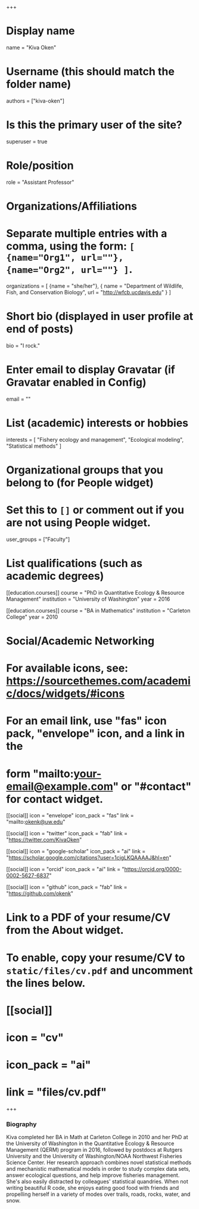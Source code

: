 +++
# Display name
name = "Kiva Oken"

# Username (this should match the folder name)
authors = ["kiva-oken"]

# Is this the primary user of the site?
superuser = true

# Role/position
role = "Assistant Professor"

# Organizations/Affiliations
#   Separate multiple entries with a comma, using the form: `[ {name="Org1", url=""}, {name="Org2", url=""} ]`.
organizations = [ {name = "she/her"}, { name = "Department of Wildlife, Fish, and Conservation Biology", url = "http://wfcb.ucdavis.edu" } ]

# Short bio (displayed in user profile at end of posts)
bio = "I rock."

# Enter email to display Gravatar (if Gravatar enabled in Config)
email = ""

# List (academic) interests or hobbies
interests = [
  "Fishery ecology and management",
  "Ecological modeling",
  "Statistical methods"
]

# Organizational groups that you belong to (for People widget)
#   Set this to `[]` or comment out if you are not using People widget.
user_groups = ["Faculty"]

# List qualifications (such as academic degrees)
[[education.courses]]
  course = "PhD in Quantitative Ecology & Resource Management"
  institution = "University of Washington"
  year = 2016

[[education.courses]]
  course = "BA in Mathematics"
  institution = "Carleton College"
  year = 2010

# Social/Academic Networking
# For available icons, see: https://sourcethemes.com/academic/docs/widgets/#icons
#   For an email link, use "fas" icon pack, "envelope" icon, and a link in the
#   form "mailto:your-email@example.com" or "#contact" for contact widget.

[[social]]
  icon = "envelope"
  icon_pack = "fas"
  link = "mailto:okenk@uw.edu"

[[social]]
  icon = "twitter"
  icon_pack = "fab"
  link = "https://twitter.com/KivaOken"

[[social]]
  icon = "google-scholar"
  icon_pack = "ai"
  link = "https://scholar.google.com/citations?user=1cjgLKQAAAAJ&hl=en"
  
[[social]]
  icon = "orcid"
  icon_pack = "ai"
  link = "https://orcid.org/0000-0002-5627-6837"

[[social]]
  icon = "github"
  icon_pack = "fab"
  link = "https://github.com/okenk"

# Link to a PDF of your resume/CV from the About widget.
# To enable, copy your resume/CV to `static/files/cv.pdf` and uncomment the lines below.
# [[social]]
#   icon = "cv"
#   icon_pack = "ai"
#   link = "files/cv.pdf"

+++

### Biography

Kiva completed her BA in Math at Carleton College in 2010 and her PhD at the University of Washington in the Quantitative Ecology & Resource Management (QERM) program in 2016, followed by postdocs at Rutgers University and the University of Washington/NOAA Northwest Fisheries Science Center. Her research approach combines novel statistical methods and mechanistic mathematical models in order to study complex data sets, answer ecological questions, and help improve fisheries management. She's also easily distracted by colleagues' statistical quandries. When not writing beautiful R code, she enjoys eating good food with friends and propelling herself in a variety of modes over trails, roads, rocks, water, and snow.
